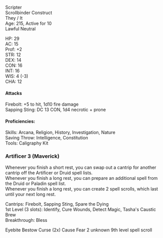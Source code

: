 Scripter \
Scrollbinder Construct \
They / It \
Age: 215, Active for 10 \
Lawful Neutral

HP: 29 \
AC: 15 \
Prof: +2 \
STR: 12 \
DEX: 14 \
CON: 16 \
INT: 16 \
WIS: 4 (-3) \
CHA: 12

#### Attacks
Firebolt: +5 to hit, 1d10 fire damage \
Sapping Sting: DC 13 CON, 1d4 necrotic + prone

#### Proficiencies:
Skills: Arcana, Religion, History, Investigation, Nature \
Saving Throw: Intelligence, Constitution \
Tools: Caligraphy Kit

### Artificer 3 (Maverick)
Whenever you finish a short rest, you can swap out a cantrip for another cantrip off the Artificer or Druid spell lists. \
Whenever you finish a long rest, you can prepare an additional spell from the Druid or Paladin spell list. \
Whenever you finish a long rest, you can create 2 spell scrolls, which last until your next long rest.

Cantrips: Firebolt, Sapping Sting, Spare the Dying \
1st Level (3 slots): Identify, Cure Wounds, Detect Magic, Tasha's Caustic Brew \
Breakthrough: Bless

Eyebite
Bestow Curse (2x)
Cause Fear
2 unknown 9th level spell scroll
